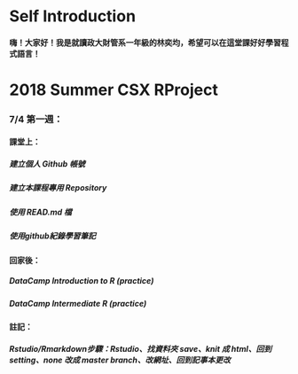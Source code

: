 # Self Introduction
#### 嗨！大家好！我是就讀政大財管系一年級的林奕均，希望可以在這堂課好好學習程式語言！

# 2018 Summer CSX RProject
### 7/4 第一週：
#### 課堂上：
##### 建立個人 Github 帳號
##### 建立本課程專用 Repository
##### 使用 READ.md 檔
##### 使用github紀錄學習筆記

#### 回家後：
##### DataCamp Introduction to R (practice)
##### DataCamp Intermediate R (practice)

#### 註記：
##### Rstudio/Rmarkdown步驟：Rstudio、找資料夾 save、knit 成 html、回到setting、none 改成 master branch、改網址、回到記事本更改
